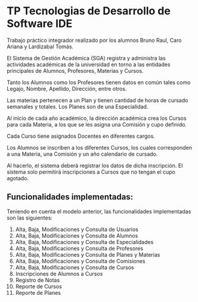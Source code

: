 # TP Tecnologias de Desarrollo de Software IDE 
Trabajo práctico integrador realizado por los alumnos Bruno Raul, Caro Ariana y Lardizabal Tomás.


El Sistema de Gestión Académica (SGA) registra y administra las actividades académicas de la universidad en torno a las entidades principales de Alumnos, Profesores, Materias y Cursos.

Tanto los Alumnos como los Profesores tienen datos en común tales como Legajo, Nombre, Apellido, Dirección, entre otros.

Las materias pertenecen a un Plan y tienen cantidad de horas de cursado semanales y totales.
Los Planes son de una Especialidad.

Al inicio de cada año académico, la dirección académica crea los Cursos para cada Materia, a los que se les asigna una Comisión y cupo definido.

Cada Curso tiene asignados Docentes en diferentes cargos.

Los Alumnos se inscriben a los diferentes Cursos, los cuales corresponden a una Materia, una Comisión y un año calendario de cursado.

Al hacerlo, el sistema deberá registrar los datos de dicha inscripción.
El sistema solo permitirá inscripciones a Cursos que no tengan el cupo agotado.
 
 ## Funcionalidades implementadas:
 Teniendo en cuenta el modelo anterior, las funcionalidades implementadas son las siguientes:
 1. Alta, Baja, Modificaciones y Consulta de Usuarios
 2. Alta, Baja, Modificaciones y Consulta de Alumnos
 3. Alta, Baja, Modificaciones y Consulta de Especialidades
 4. Alta, Baja, Modificaciones y Consulta de Profesores
 5. Alta, Baja, Modificaciones y Consulta de Planes y Materias
 6. Alta, Baja, Modificaciones y Consulta de Comisiones
 7. Alta, Baja, Modificaciones y Consulta de Cursos
 8. Inscripciones de Alumnos a Cursos
 9. Registro de Notas
 10. Reporte de Cursos
 11. Reporte de Planes
